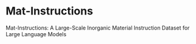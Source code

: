 # Mat-Instructions
Mat-Instructions: A Large-Scale Inorganic Material Instruction Dataset for Large Language Models
